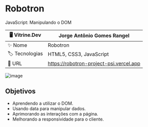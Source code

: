 # Robotron

JavaScript: Manipulando o DOM

| 🖥️ Vitrine.Dev |  Jorge Antônio Gomes Rangel   |
| -------------  | --- |
| :sparkles: Nome        | Robotron
| :label: Tecnologias | HTML5, CSS3, JavaScript
| :rocket: URL         | https://robotron-project-psi.vercel.app

<!-- Inserir imagem com a #vitrinedev ao final do link -->
![image](https://github.com/JorgeRangell/Robotron-Project/assets/101427212/a4a4a172-5de4-42f2-a306-8ce21e81e1f1#vitrinedev)

## Objetivos

* Aprendendo a utilizar o DOM.
* Usando data para manipular dados.
* Aprimorando as interações com a página.
* Melhorando a responsividade para o cliente.
